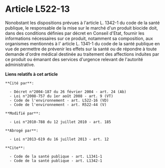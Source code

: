 # Article L522-13

Nonobstant les dispositions prévues à l'article L. 1342-1 du code de la santé publique, le responsable de la mise sur le
marché d'un produit biocide doit, dans des conditions définies par décret en Conseil d'Etat, fournir         les informations
nécessaires sur ce produit, notamment sa composition, aux organismes mentionnés à l' article L. 1341-1 du code de la santé
publique  en vue de permettre de prévenir les effets sur la santé ou de répondre à toute demande d'ordre médical destinée au
traitement des affections induites par ce produit ou émanant des services d'urgence relevant de l'autorité administrative.

**Liens relatifs à cet article**

	**Cité par**:

	  - Décret n°2004-187 du 26 février 2004 - art. 24 (Ab)
	  - Loi n°2008-757 du 1er août 2008 - art. 9 (VT)
	  - Code de l'environnement - art. L522-16 (VD)
	  - Code de l'environnement - art. R522-44 (V)

	**Modifié par**:

	  - Loi n°2010-788 du 12 juillet 2010 - art. 185

	**Abrogé par**:

	  - Loi n°2013-619 du 16 juillet 2013 - art. 12

	**Cite**:

	  - Code de la santé publique - art. L1341-1
	  - Code de la santé publique - art. L1342-1
